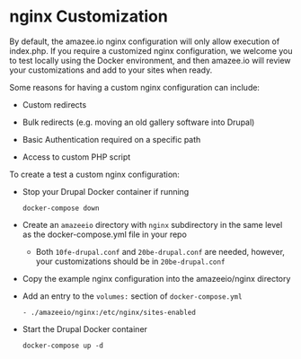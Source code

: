 # nginx Customization #

By default, the amazee.io nginx configuration will only allow execution of index.php. If you require a customized nginx configuration, we welcome you to test locally using the Docker environment, and then amazee.io will review your customizations and add to your sites when ready.

Some reasons for having a custom nginx configuration can include:

* Custom redirects

* Bulk redirects \(e.g. moving an old gallery software into Drupal\)

* Basic Authentication required on a specific path

* Access to custom PHP script


To create a test a custom nginx configuration:

* Stop your Drupal Docker container if running

  `docker-compose down`

* Create an `amazeeio` directory with `nginx` subdirectory in the same level as the docker-compose.yml file in your repo

  * Both `10fe-drupal.conf` and `20be-drupal.conf` are needed, however, your customizations should be in `20be-drupal.conf`



* Copy the example nginx configuration into the amazeeio/nginx directory

* Add an entry to the `volumes:` section of `docker-compose.yml`

  `- ./amazeeio/nginx:/etc/nginx/sites-enabled`

* Start the Drupal Docker container

  `docker-compose up -d`




